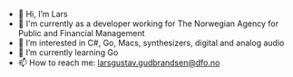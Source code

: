 - 👋 Hi, I’m Lars
- 🏢 I'm currently as a developer working for The Norwegian Agency for Public and Financial Management
- 👀 I’m interested in C#, Go, Macs, synthesizers, digital and analog audio
- 🌱 I’m currently learning Go
- 📫 How to reach me: larsgustav.gudbrandsen@dfo.no

<!---
5-lagu/5-lagu is a ✨ special ✨ repository because its `README.md` (this file) appears on your GitHub profile.
You can click the Preview link to take a look at your changes.
--->
